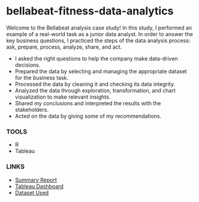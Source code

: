 # bellabeat-fitness-data-analytics

Welcome to the Bellabeat analysis case study! In this study, I performed an example of a real-world task as a junior data analyst. In order to answer the key business questions, I practiced the steps of the data analysis process: ask, prepare, process, analyze, share, and act. 

- I asked the right questions to help the company make data-driven decisions.
- Prepared the data by selecting and managing the appropriate dataset for the business task.
- Processed the data by cleaning it and checking its data integrity.
- Analyzed the data through exploration, transformation, and chart visualization to make relevant insights.
- Shared my conclusions and interpreted the results with the stakeholders.
- Acted on the data by giving some of my recommendations.

### TOOLS

- R
- Tableau

### LINKS

- [Summary Report](https://sites.google.com/view/scott-esguerra/bellabeat-fitness-analysis?authuser=0)
- [Tableau Dashboard](https://public.tableau.com/views/BellabeatFitnessAnalysis_16756999898350/Dashboard1?:language=en-US&:display_count=n&:origin=viz_share_link)
- [Dataset Used](https://www.kaggle.com/datasets/arashnic/fitbit)
